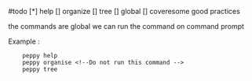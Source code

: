 #todo 
[*] help 
[] organize 
[] tree 
[] global 
[] coveresome good practices 


the commands are global we can run the command on command prompt 

Example :

        peppy help 
        peppy organise <!--Do not run this command -->
        peppy tree 